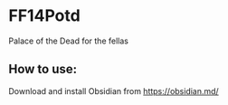 # FF14Potd
Palace of the Dead for the fellas
 
## How to use:


Download and install Obsidian from https://obsidian.md/


